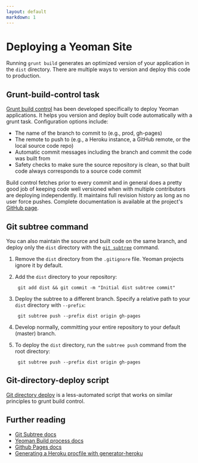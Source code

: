 ```yaml
---
layout: default
markdown: 1
---
```


# Deploying a Yeoman Site

Running `grunt build` generates an optimized version of your application in the `dist` directory. There are multiple ways to version and deploy this code to production.

## Grunt-build-control task

[Grunt build control](https://github.com/robwierzbowski/grunt-build-control) has been developed specifically to deploy Yeoman applications. It helps you version and deploy built code automatically with a grunt task. Configuration options include:

- The name of the branch to commit to (e.g., prod, gh-pages)
- The remote to push to (e.g., a Heroku instance, a GitHub remote, or the local source code repo)
- Automatic commit messages including the branch and commit the code was built from
- Safety checks to make sure the source repository is clean, so that built code always corresponds to a source code commit

Build control fetches prior to every commit and in general does a pretty good job of keeping code well versioned when with multiple contributors are deploying independently. It maintains full revision history as long as no user force pushes. Complete documentation is available at the project's [GitHub page](https://github.com/robwierzbowski/grunt-build-control).

## Git subtree command

You can also maintain the source and built code on the same branch, and deploy only the `dist` directory with the [`git subtree`](https://github.com/apenwarr/git-subtree) command.

1. Remove the `dist` directory from the `.gitignore` file. Yeoman projects ignore it by default.
2. Add the `dist` directory to your repository:

        git add dist && git commit -m "Initial dist subtree commit"

3. Deploy the subtree to a different branch. Specify a relative path to your `dist` directory with `--prefix`:

        git subtree push --prefix dist origin gh-pages

4. Develop normally, committing your entire repository to your default (master) branch.
5. To deploy the `dist` directory, run the `subtree push` command from the root directory:

        git subtree push --prefix dist origin gh-pages

## Git-directory-deploy script

[Git directory deploy](https://github.com/X1011/git-directory-deploy) is a less-automated script that works on similar principles to grunt build control.

## Further reading

- [Git Subtree docs](https://github.com/git/git/blob/master/contrib/subtree/git-subtree.txt)
- [Yeoman Build process docs](https://github.com/yeoman/yeoman/wiki/yeoman-build)
- [Github Pages docs](https://help.github.com/articles/user-organization-and-project-pages)
- [Generating a Heroku procfile with generator-heroku](https://github.com/passy/generator-heroku)
